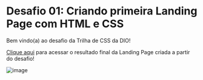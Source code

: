 # Desafio 01: Criando  primeira Landing Page com HTML e CSS

Bem vindo(a) ao  desafio da Trilha de CSS da DIO! 

[Clique aqui](https://marceloguilherme100.github.io/Projeto_Ri_Happy/) para acessar o resultado final da Landing Page criada a partir do desafio!

![image](https://user-images.githubusercontent.com/55519539/183538055-6cce606c-7d1d-4d15-a4be-ffeb5b37c956.png)

